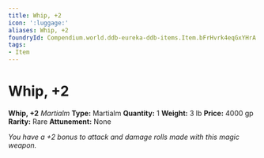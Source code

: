 ```yaml
---
title: Whip, +2
icon: ':luggage:'
aliases: Whip, +2
foundryId: Compendium.world.ddb-eureka-ddb-items.Item.bFrHvrk4eqGxYHrA
tags:
- Item
---
```


# Whip, +2

**Whip, +2**
_Martialm_
**Type:** Martialm
**Quantity:** 1
**Weight:** 3 lb
**Price:** 4000 gp
**Rarity:** Rare
**Attunement:** None

*You have a +2 bonus to attack and damage rolls made with this magic weapon.*